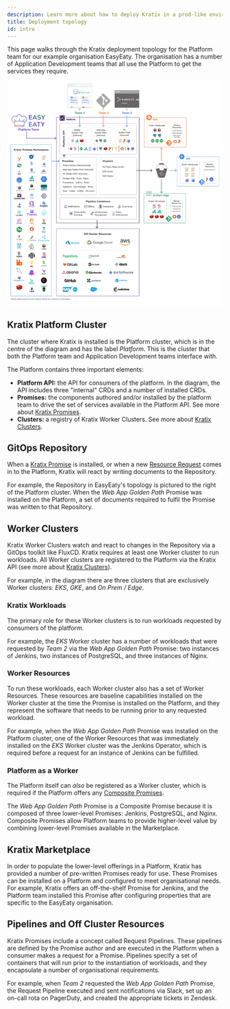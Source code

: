 ```yaml
---
description: Learn more about how to deploy Kratix in a prod-like environment
title: Deployment topology
id: intro
---
```


This page walks through the Kratix deployment topology for the Platform team for our example organisation EasyEaty. The organisation has a number of Application Development teams that all use the Platform to get the services they require.

![Overview](/img/kratix-arch-diagram.png)

## Kratix Platform Cluster

The cluster where Kratix is installed is the Platform cluster, which is in the centre of the diagram and has the label _Platform_. This is the cluster that both the Platform team and Application Development teams interface with.

The Platform contains three important elements:

- **Platform API:** the API for consumers of the platform. In the diagram, the API includes three "internal" CRDs and a number of installed CRDs.
- **Promises:** the components authored and/or installed by the platform team to drive the set of services available in the Platform API. See more about [Kratix Promises](./promises/intro).
- **Clusters:** a registry of Kratix Worker Clusters. See more about [Kratix Clusters](./clusters/intro).

## GitOps Repository

When a [Kratix Promise](./promises/intro) is installed, or when a new [Resource Request](./resource-requests/intro) comes in to the Platform, Kratix will react by writing documents to the Repository.

For example, the Repository in EasyEaty's topology is pictured to the right of the Platform cluster. When the _Web App Golden Path_ Promise was installed on the Platform, a set of documents required to fulfil the Promise was written to that Repository.

## Worker Clusters

Kratix Worker Clusters watch and react to changes in the Repository via a GitOps toolkit like FluxCD. Kratix requires at least one Worker cluster to run workloads. All Worker clusters are registered to the Platform via the Kratix API (see more about [Kratix Clusters](./clusters/intro)).

For example, in the diagram there are three clusters that are exclusively Worker clusters: _EKS_, _GKE_, and _On Prem / Edge_.

### Kratix Workloads

The primary role for these Worker clusters is to run workloads requested by consumers of the platform.

For example, the _EKS_ Worker cluster has a number of workloads that were requested by _Team 2_ via the _Web App Golden Path_ Promise: two instances of Jenkins, two instances of PostgreSQL, and three instances of Nginx.

### Worker Resources

To run these workloads, each Worker cluster also has a set of Worker Resources. These resources are baseline capabilities installed on the Worker cluster at the time the Promise is installed on the Platform, and they represent the software that needs to be running prior to any requested workload.

For example, when the _Web App Golden Path_ Promise was installed on the Platform cluster, one of the Worker Resources that was immediately installed on the _EKS_ Worker cluster was the Jenkins Operator, which is required before a request for an instance of Jenkins can be fulfilled.

### Platform as a Worker

The Platform itself can _also_ be registered as a Worker cluster, which is required if the Platform offers any [Composite Promises](../guides/composite-promises).

The _Web App Golden Path_ Promise is a Composite Promise because it is composed of three lower-level Promises: Jenkins, PostgreSQL, and Nginx. Composite Promises allow Platform teams to provide higher-level value by combining lower-level Promises available in the Marketplace.

## Kratix Marketplace

In order to populate the lower-level offerings in a Platform, Kratix has provided a number of pre-written Promises ready for use. These Promises can be installed on a Platform and configured to meet organisational needs. For example, Kratix offers an off-the-shelf Promise for Jenkins, and the Platform team installed this Promise after configuring properties that are specific to the EasyEaty organisation.

## Pipelines and Off Cluster Resources

Kratix Promises include a concept called Request Pipelines. These pipelines are defined by the Promise author and are executed in the Platform when a consumer makes a request for a Promise. Pipelines specify a set of containers that will run prior to the instantiation of workloads, and they encapsulate a number of organisational requirements.

For example, when _Team 2_ requested the _Web App Golden Path_ Promise, the Request Pipeline executed and sent notifications via Slack, set up an on-call rota on PagerDuty, and created the appropriate tickets in Zendesk.
